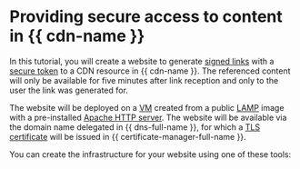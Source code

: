 # Providing secure access to content in {{ cdn-name }}


In this tutorial, you will create a website to generate [signed links](../../cdn/concepts/secure-tokens.md#protected-link) with a [secure token](../../cdn/concepts/secure-tokens.md) to a CDN resource in {{ cdn-name }}. The referenced content will only be available for five minutes after link reception and only to the user the link was generated for.

The website will be deployed on a [VM](../../compute/concepts/vm.md) created from a public [LAMP](/marketplace/products/yc/lamp) image with a pre-installed [Apache HTTP server](https://httpd.apache.org/). The website will be available via the domain name delegated in {{ dns-full-name }}, for which a [TLS certificate](../../certificate-manager/concepts/managed-certificate.md) will be issued in {{ certificate-manager-full-name }}.

You can create the infrastructure for your website using one of these tools:
